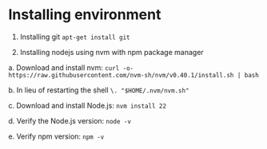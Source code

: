 # Installing environment

1. Installing git
`apt-get install git`

2.  Installing nodejs using nvm with npm package manager

a. Download and install nvm:
`curl -o- https://raw.githubusercontent.com/nvm-sh/nvm/v0.40.1/install.sh | bash`

b. In lieu of restarting the shell
`\. "$HOME/.nvm/nvm.sh"`

c. Download and install Node.js:
`nvm install 22`

d. Verify the Node.js version:
`node -v`

e. Verify npm version:
`npm -v` 